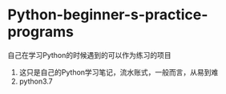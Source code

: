 # Python-beginner-s-practice-programs
自己在学习Python的时候遇到的可以作为练习的项目

1. 这只是自己的Python学习笔记，流水账式，一般而言，从易到难
2. python3.7
